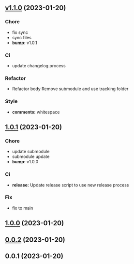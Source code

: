 
<a name="v1.1.0"></a>
## [v1.1.0](https://github.com/ObsidianPublisher/follow_template/compare/1.0.1...v1.1.0) (2023-01-20)

### Chore

* fix sync
* sync files
* **bump:** v1.0.1

### Ci

* update changelog process

### Refactor

* Refactor body Remove submodule and use tracking folder

### Style

* **comments:** whitespace


<a name="1.0.1"></a>
## [1.0.1](https://github.com/ObsidianPublisher/follow_template/compare/1.0.0...1.0.1) (2023-01-20)

### Chore

* update submodule
* submodule update
* **bump:** v1.0.0

### Ci

* **release:** Update release script to use new release process

### Fix

* fix to main


<a name="1.0.0"></a>
## [1.0.0](https://github.com/ObsidianPublisher/follow_template/compare/0.0.2...1.0.0) (2023-01-20)


<a name="0.0.2"></a>
## [0.0.2](https://github.com/ObsidianPublisher/follow_template/compare/0.0.1...0.0.2) (2023-01-20)


<a name="0.0.1"></a>
## 0.0.1 (2023-01-20)

